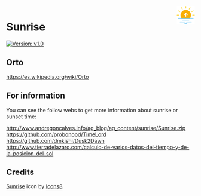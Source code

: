 <img src="images/icons8-sunrise-64.png" width=48 height=48 align=right>

# Sunrise
[![Version: v1.0](https://img.shields.io/badge/Version-v1.0-blue?style=for-the-badge&logo=v)]()

## Orto

https://es.wikipedia.org/wiki/Orto

## For information

You can see the follow webs to get more information about sunrise or sunset time:

http://www.andregoncalves.info/ag_blog/ag_content/sunrise/Sunrise.zip
https://github.com/probonopd/TimeLord
https://github.com/dmkishi/Dusk2Dawn
http://www.tierradelazaro.com/calculo-de-varios-datos-del-tiempo-y-de-la-posicion-del-sol


## Credits

<a target="_blank" href="https://icons8.com/icon/2P7XEsSe2fL7/sunrise">Sunrise</a> icon by <a target="_blank" href="https://icons8.com">Icons8</a>